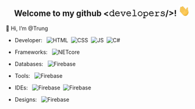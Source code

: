 <div align="center">
<h2> Welcome to my github <𝚍𝚎𝚟𝚎𝚕𝚘𝚙𝚎𝚛𝚜/>! <img src="https://github.com/ABSphreak/ABSphreak/blob/master/gifs/Hi.gif" width="30px"></h2>
</div>

👋 Hi, I’m @Trung

- Developer: &nbsp;
![HTML](https://img.shields.io/badge/-HTML5-05122A?style=flat&logo=html5&color=white&logoColor=white&labelColor=E34F26)&nbsp;
![CSS](https://img.shields.io/badge/-CSS3-05122A?style=flat&logo=css3&color=white&logoColor=white&labelColor=1572B6)&nbsp;
![JS](https://img.shields.io/badge/-Javascript-05122A?style=flat&logo=javascript&color=white&logoColor=white&labelColor=F7DF1E)&nbsp;
![C#](https://img.shields.io/badge/-C%20Sharp-05122A?style=flat&logo=c%20sharp&labelColor=239120&color=white)&nbsp;

- Frameworks: &nbsp;
![NETcore](https://img.shields.io/badge/-NET%20Core-05122A?style=flat&logo=.net&color=white&logoColor=white&labelColor=512BD4)&nbsp;

- Databases:  &nbsp;
![Firebase](https://img.shields.io/badge/-SQL%20Server-05122A?style=flat&logo=microsoft%20sql%20server&color=white&logoColor=white&labelColor=CC2927)&nbsp;

 - Tools:  &nbsp;
![Firebase](https://img.shields.io/badge/-Git-05122A?style=flat&logo=git&color=white&logoColor=white&labelColor=F05032)&nbsp;

- IDEs: &nbsp;
![Firebase](https://img.shields.io/badge/-VS%20Code-05122A?style=flat&logo=visual%20studio%20code&color=white&logoColor=white&labelColor=007ACC)&nbsp;
![Firebase](https://img.shields.io/badge/-Visual%20Studio-05122A?style=flat&logo=visual%20studio%20code&color=white&logoColor=white&labelColor=5C2D91)&nbsp;


- Designs: &nbsp;
![Firebase](https://img.shields.io/badge/-Adobe%20Photoshop-05122A?style=flat&logo=adobe%20photoshop&color=white&logoColor=white&labelColor=31A8FF)&nbsp;

